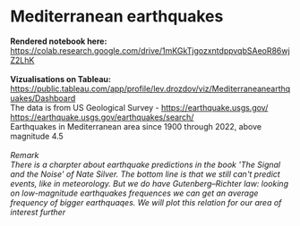 # Mediterranean earthquakes
<b>Rendered notebook here:</b><br>
https://colab.research.google.com/drive/1mKGkTjgozxntdppvqbSAeoR86wjZ2LhK
<br><br>
<b>Vizualisations on Tableau:</b><br>
https://public.tableau.com/app/profile/lev.drozdov/viz/Mediterraneanearthquakes/Dashboard
<br>
The data is from US Geological Survey - https://earthquake.usgs.gov/
https://earthquake.usgs.gov/earthquakes/search/
<br>
Earthquakes in Mediterranean area since 1900 through 2022, above magnitude 4.5
<br><br>
<i>Remark<br>
There is a charpter about earthquake predictions in the book 'The Signal and the Noise' of Nate Silver. The bottom line is that we still can't predict events, like in meteorology. But we do have Gutenberg–Richter law:
looking on low-magnitude earthquakes frequences we can get an average frequency of bigger earthquaqes.
We will plot this relation for our area of interest further
</i>
<br>
